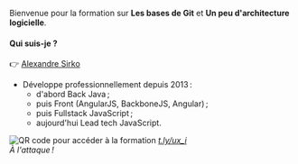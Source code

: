 Bienvenue pour la formation sur **Les bases de Git** et **Un peu d'architecture logicielle**.

#### Qui suis-je ?

:point_right: [Alexandre Sirko](https://www.alexandre.lets-code.fr/)

- Développe professionnellement depuis 2013 :
  - d'abord Back Java ;
  - puis Front (AngularJS, BackboneJS, Angular) ;
  - puis Fullstack JavaScript ;
  - aujourd'hui Lead tech JavaScript.

<img src="~/1.introduction/qr.png" style="max-width: 300px" alt="QR code pour accéder à la formation"></img>
_[t.ly/ux_i](https://t.ly/ux_i)<br>À l'attaque !_
